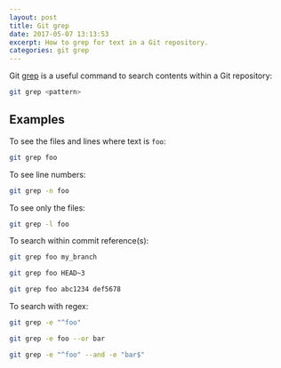 ```yaml
---
layout: post
title: Git grep
date: 2017-05-07 13:13:53
excerpt: How to grep for text in a Git repository.
categories: git grep
---
```


Git [grep](https://git-scm.com/docs/git-grep) is a useful command to search contents within a Git repository:

```sh
git grep <pattern>
```

## Examples

To see the files and lines where text is `foo`:

```sh
git grep foo
```

To see line numbers:

```sh
git grep -n foo
```

To see only the files:

```sh
git grep -l foo
```

To search within commit reference(s):

```sh
git grep foo my_branch
```

```sh
git grep foo HEAD~3
```

```sh
git grep foo abc1234 def5678
```

To search with regex:

```sh
git grep -e "^foo"
```

```sh
git grep -e foo --or bar
```

```sh
git grep -e "^foo" --and -e "bar$"
```
